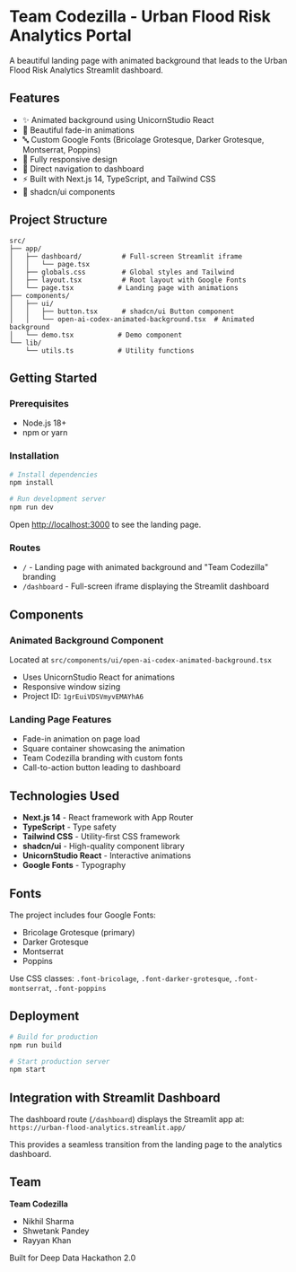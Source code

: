 # Team Codezilla - Urban Flood Risk Analytics Portal

A beautiful landing page with animated background that leads to the Urban Flood Risk Analytics Streamlit dashboard.

## Features

- ✨ Animated background using UnicornStudio React
- 🎨 Beautiful fade-in animations
- 🔤 Custom Google Fonts (Bricolage Grotesque, Darker Grotesque, Montserrat, Poppins)
- 📱 Fully responsive design
- 🎯 Direct navigation to dashboard
- ⚡ Built with Next.js 14, TypeScript, and Tailwind CSS
- 🎨 shadcn/ui components

## Project Structure

```
src/
├── app/
│   ├── dashboard/          # Full-screen Streamlit iframe
│   │   └── page.tsx
│   ├── globals.css         # Global styles and Tailwind
│   ├── layout.tsx          # Root layout with Google Fonts
│   └── page.tsx           # Landing page with animations
├── components/
│   ├── ui/
│   │   ├── button.tsx      # shadcn/ui Button component
│   │   └── open-ai-codex-animated-background.tsx  # Animated background
│   └── demo.tsx           # Demo component
└── lib/
    └── utils.ts           # Utility functions
```

## Getting Started

### Prerequisites
- Node.js 18+ 
- npm or yarn

### Installation

```bash
# Install dependencies
npm install

# Run development server
npm run dev
```

Open [http://localhost:3000](http://localhost:3000) to see the landing page.

### Routes

- `/` - Landing page with animated background and "Team Codezilla" branding
- `/dashboard` - Full-screen iframe displaying the Streamlit dashboard

## Components

### Animated Background Component
Located at `src/components/ui/open-ai-codex-animated-background.tsx`

- Uses UnicornStudio React for animations
- Responsive window sizing
- Project ID: `1grEuiVDSVmyvEMAYhA6`

### Landing Page Features
- Fade-in animation on page load
- Square container showcasing the animation
- Team Codezilla branding with custom fonts
- Call-to-action button leading to dashboard

## Technologies Used

- **Next.js 14** - React framework with App Router
- **TypeScript** - Type safety
- **Tailwind CSS** - Utility-first CSS framework
- **shadcn/ui** - High-quality component library
- **UnicornStudio React** - Interactive animations
- **Google Fonts** - Typography

## Fonts

The project includes four Google Fonts:
- Bricolage Grotesque (primary)
- Darker Grotesque
- Montserrat
- Poppins

Use CSS classes: `.font-bricolage`, `.font-darker-grotesque`, `.font-montserrat`, `.font-poppins`

## Deployment

```bash
# Build for production
npm run build

# Start production server
npm start
```

## Integration with Streamlit Dashboard

The dashboard route (`/dashboard`) displays the Streamlit app at:
`https://urban-flood-analytics.streamlit.app/`

This provides a seamless transition from the landing page to the analytics dashboard.

## Team

**Team Codezilla**
- Nikhil Sharma
- Shwetank Pandey  
- Rayyan Khan

Built for Deep Data Hackathon 2.0
